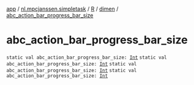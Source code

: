 [app](../../../index.md) / [nl.mpcjanssen.simpletask](../../index.md) / [R](../index.md) / [dimen](index.md) / [abc_action_bar_progress_bar_size](.)

# abc_action_bar_progress_bar_size

`static val abc_action_bar_progress_bar_size: `[`Int`](https://kotlinlang.org/api/latest/jvm/stdlib/kotlin/-int/index.html)
`static val abc_action_bar_progress_bar_size: `[`Int`](https://kotlinlang.org/api/latest/jvm/stdlib/kotlin/-int/index.html)
`static val abc_action_bar_progress_bar_size: `[`Int`](https://kotlinlang.org/api/latest/jvm/stdlib/kotlin/-int/index.html)
`static val abc_action_bar_progress_bar_size: `[`Int`](https://kotlinlang.org/api/latest/jvm/stdlib/kotlin/-int/index.html)